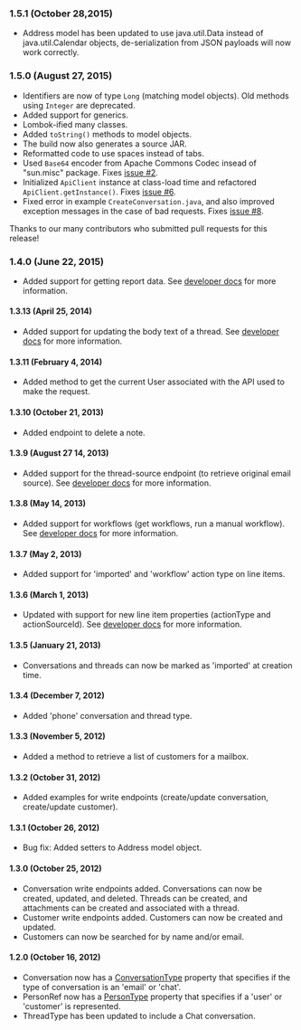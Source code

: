 ### 1.5.1 (October 28,2015)

* Address model has been updated to use java.util.Data instead of java.util.Calendar objects, de-serialization from JSON payloads will now work correctly.


### 1.5.0 (August 27, 2015)

* Identifiers are now of type `Long` (matching model objects). Old methods using `Integer` are deprecated.
* Added support for generics.
* Lombok-ified many classes.
* Added `toString()` methods to model objects.
* The build now also generates a source JAR. 
* Reformatted code to use spaces instead of tabs.
* Used `Base64` encoder from Apache Commons Codec insead of "sun.misc" package. Fixes [issue #2](https://github.com/helpscout/helpscout-api-java/issues/2).
* Initialized `ApiClient` instance at class-load time and refactored `ApiClient.getInstance()`. Fixes [issue #6](https://github.com/helpscout/helpscout-api-java/issues/6).
* Fixed error in example `CreateConversation.java`, and also improved exception messages in the case of bad requests. Fixes [issue #8](https://github.com/helpscout/helpscout-api-java/issues/8).

Thanks to our many contributors who submitted pull requests for this release!

### 1.4.0 (June 22, 2015)

* Added support for getting report data. See [developer docs](http://developer.helpscout.net/help-desk-api/reports/conversations/conversations/) for more information.

#### 1.3.13 (April 25, 2014)

* Added support for updating the body text of a thread. See [developer docs](http://developer.helpscout.net/) for more information.

#### 1.3.11 (February 4, 2014)

* Added method to get the current User associated with the API used to make the request.

#### 1.3.10 (October 21, 2013)

* Added endpoint to delete a note.

#### 1.3.9 (August 27 14, 2013)

* Added support for the thread-source endpoint (to retrieve original email source). See [developer docs](http://developer.helpscout.net/conversations/thread/source/) for more information.

#### 1.3.8 (May 14, 2013)

* Added support for workflows (get workflows, run a manual workflow). See [developer docs](http://developer.helpscout.net/workflows/list/) for more information.

#### 1.3.7 (May 2, 2013)

* Added support for 'imported' and 'workflow' action type on line items.

#### 1.3.6 (March 1, 2013)

* Updated with support for new line item properties (actionType and actionSourceId). See [developer docs](http://developer.helpscout.net/) for more information.

#### 1.3.5 (January 21, 2013)

* Conversations and threads can now be marked as 'imported' at creation time.

#### 1.3.4 (December 7, 2012)

* Added 'phone' conversation and thread type.

#### 1.3.3 (November 5, 2012)

* Added a method to retrieve a list of customers for a mailbox.

#### 1.3.2 (October 31, 2012)

* Added examples for write endpoints (create/update conversation, create/update customer).

#### 1.3.1 (October 26, 2012)

* Bug fix: Added setters to Address model object.

#### 1.3.0 (October 25, 2012)

* Conversation write endpoints added. Conversations can now be created, updated, and deleted. Threads can be created, and attachments can be created and associated with a thread.
* Customer write endpoints added. Customers can now be created and updated.
* Customers can now be searched for by name and/or email.

#### 1.2.0 (October 16, 2012)

* Conversation now has a [ConversationType](https://github.com/helpscout/helpscout-api-java/blob/master/src/main/java/net/helpscout/api/cbo/ConversationType.java) property that specifies if the type of conversation is an 'email' or 'chat'.
* PersonRef now has a [PersonType](https://github.com/helpscout/helpscout-api-java/blob/master/src/main/java/net/helpscout/api/cbo/PersonType.java) property that specifies if a 'user' or 'customer' is represented.
* ThreadType has been updated to include a Chat conversation.
